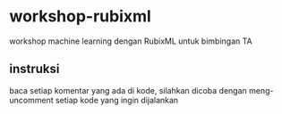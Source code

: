 # workshop-rubixml
workshop machine learning dengan RubixML untuk bimbingan TA

## instruksi
baca setiap komentar yang ada di kode, silahkan dicoba dengan meng-uncomment setiap kode yang ingin dijalankan

